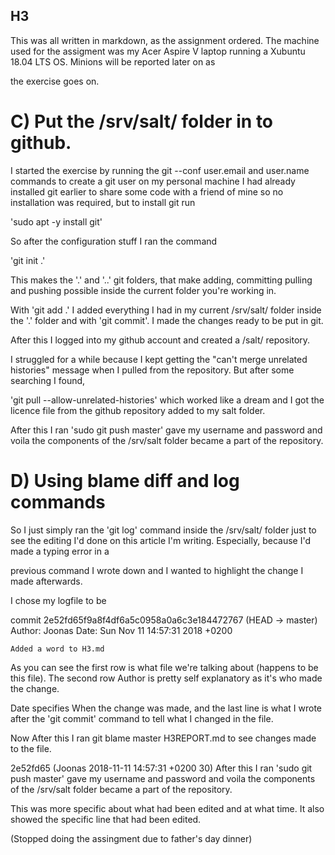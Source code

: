 ## H3

This was all written in markdown, as the assignment ordered.
The machine used for the assigment was my Acer Aspire V laptop running a Xubuntu 18.04 LTS OS. Minions will be reported later on as

the exercise goes on.


# C) Put the /srv/salt/ folder in to github.

I started the exercise by running the git --conf user.email and user.name commands to create a git user on my personal machine
I had already installed git earlier to share some code with a friend of mine so no installation was required, but to install git run 

'sudo apt -y install git'

So after the configuration stuff I ran the command

'git init .'

This makes the '.' and '..' git folders, that make adding, committing pulling and pushing possible inside the current folder you're working in.

With 'git add .' I added everything I had in my current /srv/salt/ folder inside the '.' folder and with 'git commit'. I made the changes ready to be put in git.

After this I logged into my github account and created a /salt/ repository.

I struggled for a while because I kept getting the "can't merge unrelated histories" message when I pulled from the repository. But after some searching I found,

'git pull <name> --allow-unrelated-histories' which worked like a dream and I got the licence file from the github repository added to my salt folder.

After this I ran 'sudo git push <the link to my repository> master' gave my username and password and voila the components of the /srv/salt folder became a part of the repository.

# D) Using blame diff and log commands

So I just simply ran the 'git log' command inside the /srv/salt/ folder just to see the editing I'd done on this article I'm writing. Especially, because I'd made a typing error in a

previous command I wrote down and I wanted to highlight the change I made afterwards. 

I chose my logfile to be 

commit 2e52fd65f9a8f4df6a5c0958a0a6c3e184472767 (HEAD -> master)
Author: Joonas 
Date:   Sun Nov 11 14:57:31 2018 +0200

    Added a word to H3.md

As you can see the first row is what file we're talking about (happens to be this file). The second row Author is pretty self explanatory as it's who made the change.

Date specifies When the change was made, and the last line is what I wrote after the 'git commit' command to tell what I changed in the file.

Now After this I ran git blame master H3REPORT.md to see changes made to the file.

2e52fd65 (Joonas 2018-11-11 14:57:31 +0200 30) After this I ran 'sudo git push <the link to my repository> master' gave my username and password and voila the components of the /srv/salt folder became a part of the repository.

This was more specific about what had been edited and at what time. It also showed the specific line that had been edited.

(Stopped doing the assingment due to father's day dinner)
